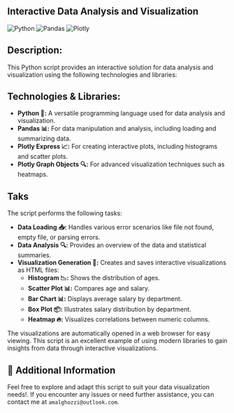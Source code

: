 ## Interactive Data Analysis and Visualization

![Python](https://img.shields.io/badge/Python-3.12-blue) ![Pandas](https://img.shields.io/badge/Pandas-1.5.3-green) ![Plotly](https://img.shields.io/badge/Plotly-5.7.0-orange) 

## Description:

This Python script provides an interactive solution for data analysis and visualization using the following technologies and libraries:

## Technologies & Libraries:
  - **Python 🐍:** A versatile programming language used for data analysis and visualization.
  - **Pandas 📊:** For data manipulation and analysis, including loading and summarizing data.
  - **Plotly Express 📈:** For creating interactive plots, including histograms and scatter plots.
  - **Plotly Graph Objects 🔍:** For advanced visualization techniques such as heatmaps.

## Taks
The script performs the following tasks:

- **Data Loading 📥:** Handles various error scenarios like file not found, empty file, or parsing errors.
- **Data Analysis 🔍:** Provides an overview of the data and statistical summaries.
- **Visualization Generation 🌟:** Creates and saves interactive visualizations as HTML files:
  - **Histogram 📉:** Shows the distribution of ages.
  - **Scatter Plot 📊:** Compares age and salary.
  - **Bar Chart 📊:** Displays average salary by department.
  - **Box Plot 📦:** Illustrates salary distribution by department.
  - **Heatmap 🔥:** Visualizes correlations between numeric columns.

The visualizations are automatically opened in a web browser for easy viewing. This script is an excellent example of using modern libraries to gain insights from data through interactive visualizations.


## 🧩 Additional Information
Feel free to explore and adapt this script to suit your data visualization needs!. If you encounter any issues or need further assistance, you can contact me at `amalghozzi@outlook.com`.
